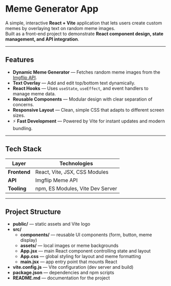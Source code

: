 # Meme Generator App

A simple, interactive **React + Vite** application that lets users create custom memes by overlaying text on random meme images.  
Built as a front-end project to demonstrate **React component design, state management, and API integration**.

---

## Features

- **Dynamic Meme Generator** — Fetches random meme images from the [Imgflip API](https://api.imgflip.com/get_memes).
- **Text Overlay** — Add and edit top/bottom text dynamically.
- **React Hooks** — Uses `useState`, `useEffect`, and event handlers to manage meme data.
- **Reusable Components** — Modular design with clear separation of concerns.
- **Responsive Layout** — Clean, simple CSS that adapts to different screen sizes.
- ⚡ **Fast Development** — Powered by Vite for instant updates and modern bundling.

---

## Tech Stack

| Layer | Technologies |
|-------|---------------|
| **Frontend** | React, Vite, JSX, CSS Modules |
| **API** | Imgflip Meme API |
| **Tooling** | npm, ES Modules, Vite Dev Server |

---

## Project Structure

- **public/** — static assets and Vite logo
- **src/**
  - **components/** — reusable UI components (form, button, meme display)
  - **assets/** — local images or meme backgrounds
  - **App.jsx** — main React component controlling state and layout
  - **App.css** — global styling for layout and meme formatting
  - **main.jsx** — app entry point that mounts React
- **vite.config.js** — Vite configuration (dev server and build)
- **package.json** — dependencies and npm scripts
- **README.md** — documentation for the project


